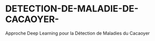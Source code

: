 # DETECTION-DE-MALADIE-DE-CACAOYER-
Approche Deep Learning pour la Détection de Maladies du Cacaoyer
